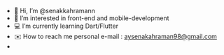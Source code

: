 - 👋 Hi, I’m @senakkahramann
- 👀 I’m interested in front-end and mobile-development
- 💻 I’m currently learning Dart/Flutter
- ✉️ How to reach me personal e-mail : aysenakahraman98@gmail.com
-                             

<!---
senakkahramann/senakkahramann is a ✨ special ✨ repository because its `README.md` (this file) appears on your GitHub profile.
You can click the Preview link to take a look at your changes.
--->
